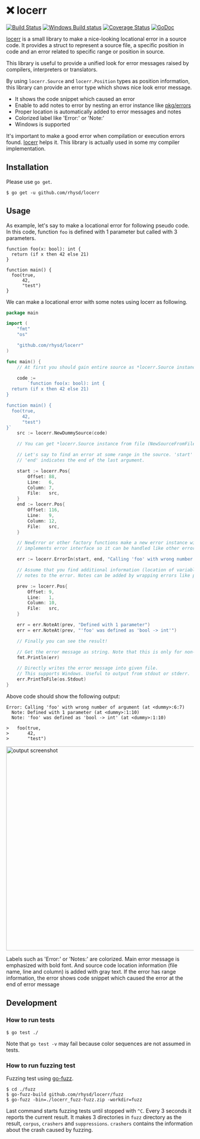:x: locerr
==========
[![Build Status][build badge]][travis result]
[![Windows Build status][windows build badge]][appveyor result]
[![Coverage Status][coverage status]][coverage result]
[![GoDoc][godoc badge]][locerr document]

[locerr][locerr document] is a small library to make a nice-looking locational error in a source code.
It provides a struct to represent a source file, a specific position in code and an error related to
specific range or position in source.

This library is useful to provide a unified look for error messages raised by compilers, interpreters
or translators.

By using `locerr.Source` and `locerr.Position` types as position information, this library can provide
an error type which shows nice look error message.

- It shows the code snippet which caused an error
- Enable to add notes to error by nesting an error instance like [pkg/errors](https://github.com/pkg/errors)
- Proper location is automatically added to error messages and notes
- Colorized label like 'Error:' or 'Note:'
- Windows is supported

It's important to make a good error when compilation or execution errors found. [locerr][locerr document]
helps it. This library is actually used in some my compiler implementation.

## Installation

Please use `go get`.

```console
$ go get -u github.com/rhysd/locerr
```

## Usage

As example, let's say to make a locational error for following pseudo code. In this code, function
`foo` is defined with 1 parameter but called with 3 parameters.

```
function foo(x: bool): int {
  return (if x then 42 else 21)
}

function main() {
  foo(true,
      42,
      "test")
}
```

We can make a locational error with some notes using locerr as following.

```go
package main

import (
	"fmt"
	"os"

	"github.com/rhysd/locerr"
)

func main() {
	// At first you should gain entire source as *locerr.Source instance.

	code :=
		`function foo(x: bool): int {
  return (if x then 42 else 21)
}

function main() {
  foo(true,
      42,
      "test")
}`
	src := locerr.NewDummySource(code)

	// You can get *locerr.Source instance from file (NewSourceFromFile) or stdin (NewSourceFromStdin) also.

	// Let's say to find an error at some range in the source. 'start' indicates the head of the first argument.
    // 'end' indicates the end of the last argument.

	start := locerr.Pos{
		Offset: 88,
		Line:   6,
		Column: 7,
		File:   src,
	}
	end := locerr.Pos{
		Offset: 116,
		Line:   9,
		Column: 12,
		File:   src,
	}

	// NewError or other factory functions make a new error instance with the range. locerr.Error instance
	// implements error interface so it can be handled like other error types.

	err := locerr.ErrorIn(start, end, "Calling 'foo' with wrong number of argument")

	// Assume that you find additional information (location of variable and its type). Then you can add some
	// notes to the error. Notes can be added by wrapping errors like pkg/errors library.

	prev := locerr.Pos{
		Offset: 9,
		Line:   1,
		Column: 10,
		File:   src,
	}

	err = err.NoteAt(prev, "Defined with 1 parameter")
	err = err.NoteAt(prev, "'foo' was defined as 'bool -> int'")

	// Finally you can see the result!

	// Get the error message as string. Note that this is only for non-Windows OS.
	fmt.Println(err)

	// Directly writes the error message into given file.
	// This supports Windows. Useful to output from stdout or stderr.
	err.PrintToFile(os.Stdout)
}
```

Above code should show the following output:

```
Error: Calling 'foo' with wrong number of argument (at <dummy>:6:7)
  Note: Defined with 1 parameter (at <dummy>:1:10)
  Note: 'foo' was defined as 'bool -> int' (at <dummy>:1:10)

>   foo(true,
>       42,
>       "test")

```

<img src="https://github.com/rhysd/ss/blob/master/locerr/output.png?raw=true" width="547" alt="output screenshot"/>

Labels such as 'Error:' or 'Notes:' are colorized. Main error message is emphasized with bold font.
And source code location information (file name, line and column) is added with gray text.
If the error has range information, the error shows code snippet which caused the error at the end
of error message

## Development

### How to run tests

```console
$ go test ./
```

Note that `go test -v` may fail because color sequences are not assumed in tests.

### How to run fuzzing test

Fuzzing test using [go-fuzz][].

```console
$ cd ./fuzz
$ go-fuzz-build github.com/rhysd/locerr/fuzz
$ go-fuzz -bin=./locerr_fuzz-fuzz.zip -workdir=fuzz
```

Last command starts fuzzing tests until stopped with `^C`. Every 3 seconds it reports the current
result. It makes 3 directories in `fuzz` directory as the result, `corpus`, `crashers` and
`suppressions`. `crashers` contains the information about the crash caused by fuzzing.

[locerr document]: https://godoc.org/github.com/rhysd/locerr
[build badge]: https://travis-ci.org/rhysd/locerr.svg?branch=master
[travis result]: https://travis-ci.org/rhysd/locerr
[coverage status]: https://codecov.io/gh/rhysd/locerr/branch/master/graph/badge.svg
[coverage result]: https://codecov.io/gh/rhysd/locerr
[windows build badge]: https://ci.appveyor.com/api/projects/status/v4ghlgka6e6st2mn/branch/master?svg=true
[appveyor result]: https://ci.appveyor.com/project/rhysd/locerr/branch/master
[godoc badge]: https://godoc.org/github.com/rhysd/locerr?status.svg
[go-fuzz]: https://github.com/dvyukov/go-fuzz
